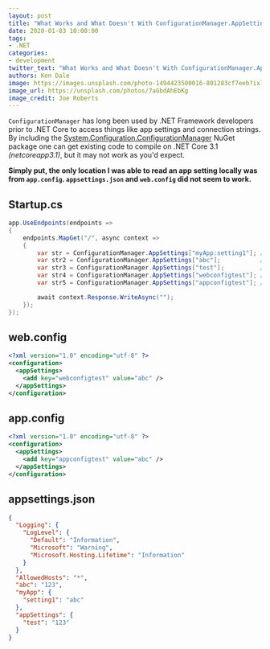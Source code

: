 ```yaml
---
layout: post
title: "What Works and What Doesn't With ConfigurationManager.AppSettings Using ASP.NET Core 3.1"
date: 2020-01-03 10:00:00
tags:
- .NET
categories:
- development
twitter_text: "What Works and What Doesn't With ConfigurationManager.AppSettings Using ASP.NET Core 3.1"
authors: Ken Dale
image: https://images.unsplash.com/photo-1494423500016-801283cf7eeb?ixlib=rb-1.2.1&ixid=eyJhcHBfaWQiOjEyMDd9&auto=format&fit=crop&w=1000&q=80
image_url: https://unsplash.com/photos/7aGbdAhEbKg
image_credit: Joe Roberts
---
```


`ConfigurationManager` has long been used by .NET Framework developers prior to .NET Core to access things like app settings and connection strings. By including the [System.Configuration.ConfigurationManager](https://www.nuget.org/packages/System.Configuration.ConfigurationManager/) NuGet package one can get existing code to compile on .NET Core 3.1 *(netcoreapp3.1)*, but it may not work as you'd expect.

**Simply put, the only location I was able to read an app setting locally was from `app.config`. `appsettings.json` and `web.config` did not seem to work.**

## Startup.cs

```csharp
app.UseEndpoints(endpoints =>
{
    endpoints.MapGet("/", async context =>
    {
        var str = ConfigurationManager.AppSettings["myApp:setting1"]; // null
        var str2 = ConfigurationManager.AppSettings["abc"];           // null
        var str3 = ConfigurationManager.AppSettings["test"];          // null
        var str4 = ConfigurationManager.AppSettings["webconfigtest"]; // null
        var str5 = ConfigurationManager.AppSettings["appconfigtest"]; // "abc"

        await context.Response.WriteAsync("");
    });
});
```

## web.config

```xml
<?xml version="1.0" encoding="utf-8" ?>
<configuration>
  <appSettings>
    <add key="webconfigtest" value="abc" />
  </appSettings>
</configuration>
```

## app.config

```xml
<?xml version="1.0" encoding="utf-8" ?>
<configuration>
  <appSettings>
    <add key="appconfigtest" value="abc" />
  </appSettings>
</configuration>
```

## appsettings.json

```json
{
  "Logging": {
    "LogLevel": {
      "Default": "Information",
      "Microsoft": "Warning",
      "Microsoft.Hosting.Lifetime": "Information"
    }
  },
  "AllowedHosts": "*",
  "abc": "123",
  "myApp": {
    "setting1": "abc"
  },
  "appSettings": {
    "test": "123"
  }
}
```
